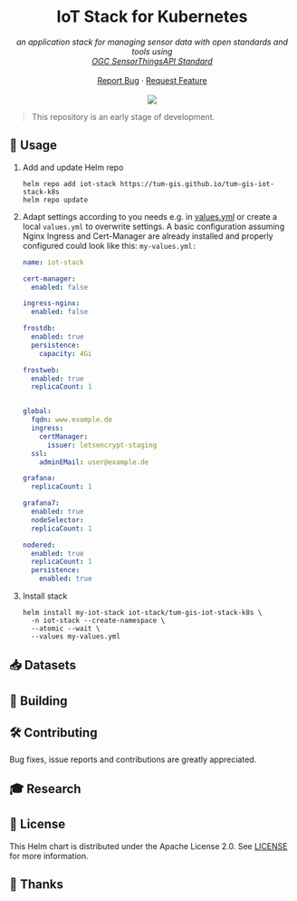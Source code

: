 <h1 align="center">IoT Stack for Kubernetes</h1>

<p align="center">
    <em>an application stack for managing sensor data with open standards and tools using <br/><a title="Open Geospatial Consortium Homepage" href="https://www.ogc.org/standards/sensorthings">OGC SensorThingsAPI Standard</a></em>
    <br />
    <br />
    <a href="https://github.com/tum-gis/tum-gis-iot-stack-k8s/issues">Report Bug</a>
    ·
    <a href="https://github.com/tum-gis/tum-gis-iot-stack-k8s/issues">Request Feature</a>
    <br />
    <br />
    <a href="https://github.com/tum-gis/tum-gis-iot-stack-k8s/releases" title="Latest release">
    <img src="https://img.shields.io/github/v/release/tum-gis/tum-gis-iot-stack-k8s?sort=semver">
  </a>
</p>


> This repository is an early stage of development.


## :rocket: Usage

1. Add and update Helm repo

   ```console
   helm repo add iot-stack https://tum-gis.github.io/tum-gis-iot-stack-k8s
   helm repo update
   ```

2. Adapt settings according to you needs e.g. in [values.yml](helm/charts/values.yaml) or create
   a local `values.yml` to overwrite settings. A basic configuration assuming
   Nginx Ingress and Cert-Manager are already installed and properly configured could look like this:
   `my-values.yml:`

   ```yaml
   name: iot-stack

   cert-manager:
     enabled: false

   ingress-nginx:
     enabled: false

   frostdb:
     enabled: true
     persistence:
       capacity: 4Gi

   frostweb:
     enabled: true
     replicaCount: 1


   global:
     fqdn: www.example.de
     ingress:
       certManager:
         issuer: letsencrypt-staging
     ssl:
       adminEMail: user@example.de

   grafana:
     replicaCount: 1

   grafana7:
     enabled: true
     nodeSelector:
     replicaCount: 1

   nodered:
     enabled: true
     replicaCount: 1
     persistence:
       enabled: true
   ```

3. Install stack

   ```console
   helm install my-iot-stack iot-stack/tum-gis-iot-stack-k8s \
     -n iot-stack --create-namespace \
     --atomic --wait \
     --values my-values.yml
   ```

## :inbox_tray: Datasets

## :construction_worker: Building

## :hammer_and_wrench: Contributing

Bug fixes, issue reports and contributions are greatly appreciated.

## :mortar_board: Research

## :memo: License

This Helm chart is distributed under the Apache License 2.0. See [LICENSE](LICENSE) for more information.

## :handshake: Thanks
